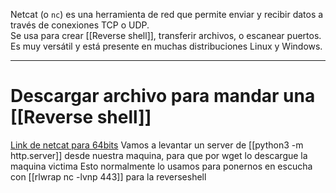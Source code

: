 Netcat (o `nc`) es una herramienta de red que permite enviar y recibir datos a través de conexiones TCP o UDP.  
Se usa para crear [[Reverse shell]], transferir archivos, o escanear puertos.  
Es muy versátil y está presente en muchas distribuciones Linux y Windows.

-------
# Descargar archivo para mandar una [[Reverse shell]]
[Link de netcat para 64bits](https://github.com/int0x33/nc.exe/blob/master/nc64.exe?source=post_page-----a2ddc3557403----------------------) 
Vamos a levantar un server de [[python3 -m http.server]] desde nuestra maquina, para que por wget lo descargue la maquina victima
Esto normalmente lo usamos para ponernos en escucha con  [[rlwrap nc -lvnp 443]] para la reverseshell